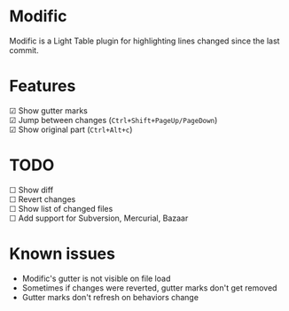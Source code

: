 # Modific

Modific is a Light Table plugin for highlighting lines changed since the last commit.

# Features

☑ Show gutter marks  
☑ Jump between changes (`Ctrl+Shift+PageUp/PageDown`)  
☑ Show original part (`Ctrl+Alt+c`)  

# TODO

☐ Show diff  
☐ Revert changes  
☐ Show list of changed files  
☐ Add support for Subversion, Mercurial, Bazaar  

# Known issues

- Modific's gutter is not visible on file load
- Sometimes if changes were reverted, gutter marks don't get removed
- Gutter marks don't refresh on behaviors change
